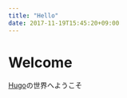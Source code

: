 ```yaml
---
title: "Hello"
date: 2017-11-19T15:45:20+09:00
---
```


# Welcome

[Hugo](http://gohugo.io/)の世界へようこそ

